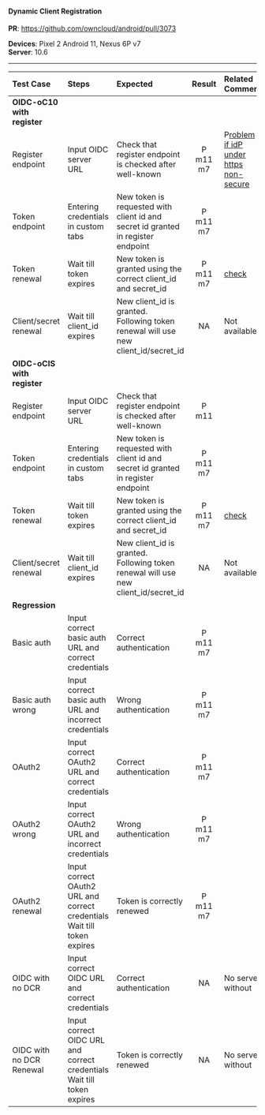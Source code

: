 #### Dynamic Client Registration

**PR**: https://github.com/owncloud/android/pull/3073

**Devices**: Pixel 2 Android 11, Nexus 6P v7<br>
**Server**: 10.6


---

 
| Test Case | Steps | Expected | Result | Related Comment  | 
| :-------- | :---- | :------- | :----: | :--------------- | 
|**OIDC-oC10 with register**||||||
| Register endpoint | Input OIDC server URL | Check that register endpoint is checked after well-known | P m11 m7 | P[roblem if idP under https non-secure ](https://github.com/owncloud/android/issues/3109)|
| Token endpoint | Entering credentials in custom tabs | New token is requested with client id and secret id granted in register endpoint | P m11 m7 |  |
| Token renewal | Wait till token expires | New token is granted using the correct client\_id and secret\_id | P m11 m7 | [check](https://github.com/owncloud/android/issues/3107) |
| Client/secret renewal | Wait till client_id expires | New client_id is granted. Following token renewal will use new client\_id/secret\_id | NA | Not available |
|**OIDC-oCIS with register**||||||
| Register endpoint | Input OIDC server URL | Check that register endpoint is checked after well-known | P m11 |  |
| Token endpoint | Entering credentials in custom tabs | New token is requested with client id and secret id granted in register endpoint | P m11 m7 |  |
| Token renewal | Wait till token expires | New token is granted using the correct client\_id and secret\_id | P m11 m7 | [check](https://github.com/owncloud/android/issues/3107) |
| Client/secret renewal | Wait till client_id expires | New client_id is granted. Following token renewal will use new client\_id/secret\_id | NA | Not available |
|**Regression**||||||
| Basic auth | Input correct basic auth URL and correct credentials | Correct authentication | P m11 m7 |
| Basic auth wrong | Input correct basic auth URL and incorrect credentials | Wrong authentication | P m11 m7 |
| OAuth2 | Input correct OAuth2 URL and correct credentials | Correct authentication |P m11 m7 |
| OAuth2 wrong | Input correct OAuth2 URL and incorrect credentials | Wrong authentication | P m11 m7  |
| OAuth2 renewal | Input correct OAuth2 URL and correct credentials<br>Wait till token expires | Token is correctly renewed | P m11 m7 |
| OIDC with no DCR | Input correct OIDC URL and correct credentials | Correct authentication | NA  | No server without
| OIDC with no DCR Renewal | Input correct OIDC URL and correct credentials<br>Wait till token expires | Token is correctly renewed| NA  | No server without